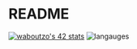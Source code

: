 # README
<a href="https://github.com/oakoudad/badge42"><img src="https://badge.mediaplus.ma/binary/waboutzo" alt="waboutzo's 42 stats" /></a>
<img src="[https://badge.mediaplus.ma/binary/waboutzo](https://github-readme-stats.vercel.app/api?username=waelbt&include_all_commits=true&count_private=true&show_icons=true&line_height=30&title_color=CDB4DB&icon_color=CDB4DB&text_color=D3D3D3&bg_color=0A0A0A)" alt="langauges" />
